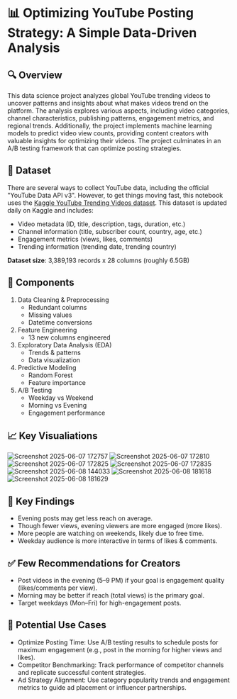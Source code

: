 # 📊 Optimizing YouTube Posting Strategy: A Simple Data-Driven Analysis

## 🔍 Overview
This data science project analyzes global YouTube trending videos to uncover patterns and insights about what makes videos trend on the platform. The analysis explores various aspects, including video categories, channel characteristics, publishing patterns, engagement metrics, and regional trends. Additionally, the project implements machine learning models to predict video view counts, providing content creators with valuable insights for optimizing their videos. The project culminates in an A/B testing framework that can optimize posting strategies.

## 📁 Dataset
There are several ways to collect YouTube data, including the official "YouTube Data API v3". However, to get things moving fast, this notebook uses the [Kaggle YouTube Trending Videos dataset](https://www.kaggle.com/datasets/canerkonuk/youtube-trending-videos-global). This dataset is updated daily on Kaggle and includes:  

- Video metadata (ID, title, description, tags, duration, etc.)
- Channel information (title, subscriber count, country, age, etc.)
- Engagement metrics (views, likes, comments)
- Trending information (trending date, trending country)

**Dataset size**: 3,389,193 records x 28 columns (roughly 6.5GB)

## 🧪 Components
1. Data Cleaning & Preprocessing
   - Redundant columns
   - Missing values
   - Datetime conversions
2. Feature Engineering
   - 13 new columns engineered
5. Exploratory Data Analysis (EDA)
   - Trends & patterns
   - Data visualization
7. Predictive Modeling
   - Random Forest
   - Feature importance
9. A/B Testing
   - Weekday vs Weekend 
   - Morning vs Evening
   - Engagement performance 

## 📈 Key Visualiations

![Screenshot 2025-06-07 172757](https://github.com/user-attachments/assets/89c4b4be-3d3c-4ea2-93d6-8973fa3c6609)
![Screenshot 2025-06-07 172810](https://github.com/user-attachments/assets/2fb2ff76-cac7-4a3f-ba12-d978d8a0046e)
![Screenshot 2025-06-07 172825](https://github.com/user-attachments/assets/49705360-7e2b-4c00-ab39-109a5c67bf93)
![Screenshot 2025-06-07 172835](https://github.com/user-attachments/assets/9b231e1f-fb5d-40ed-a267-5678627bdc89)
![Screenshot 2025-06-08 144033](https://github.com/user-attachments/assets/de698111-e4ee-4925-b6be-619075d905b4)
![Screenshot 2025-06-08 181618](https://github.com/user-attachments/assets/7b9eb9c7-28d9-468e-b423-0aed9c8f26ea)
![Screenshot 2025-06-08 181629](https://github.com/user-attachments/assets/4d407f8f-b31d-4eaf-98f4-72145c970889)

## 🧠 Key Findings
- Evening posts may get less reach on average.
- Though fewer views, evening viewers are more engaged (more likes).
- More people are watching on weekends, likely due to free time.
- Weekday audience is more interactive in terms of likes & comments.

## ✅ Few Recommendations for Creators
- Post videos in the evening (5–9 PM) if your goal is engagement quality (likes/comments per view).
- Morning may be better if reach (total views) is the primary goal.
- Target weekdays (Mon–Fri) for high-engagement posts.

## 🚀 Potential Use Cases
- Optimize Posting Time: Use A/B testing results to schedule posts for maximum engagement (e.g., post in the morning for higher views and likes).
- Competitor Benchmarking: Track performance of competitor channels and replicate successful content strategies.
- Ad Strategy Alignment: Use category popularity trends and engagement metrics to guide ad placement or influencer partnerships.
